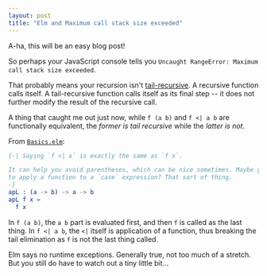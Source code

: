 ```yaml
---
layout: post
title: "Elm and Maximum call stack size exceeded"
---
```


A-ha, this will be an easy blog post!

So perhaps your JavaScript console tells you `Uncaught RangeError: Maximum call stack size exceeded`.

That probably means your recursion isn't [tail-recursive](https://en.wikipedia.org/w/index.php?title=Tail_recursion). A recursive function calls itself. A tail-recursive function calls itself as its final step -- it does not further modify the result of the recursive call.

A thing that caught me out just now, while `f (a b)` and `f <| a b` are functionally equivalent, the _former is tail recursive_ while the _latter is not_.

From [`Basics.elm`](https://github.com/elm/core/blob/1.0.5/src/Basics.elm#L899-L906):

```elm
{-| Saying `f <| x` is exactly the same as `f x`.

It can help you avoid parentheses, which can be nice sometimes. Maybe you want
to apply a function to a `case` expression? That sort of thing.
-}
apL : (a -> b) -> a -> b
apL f x =
  f x
```

In `f (a b)`, the `a b` part is evaluated first, and then `f` is called as the last thing. In `f <| a b`, the `<|` itself is application of a function, thus breaking the tail elimination as `f` is not the last thing called.

Elm says no runtime exceptions. Generally true, not too much of a stretch. But you still do have to watch out a tiny little bit...
